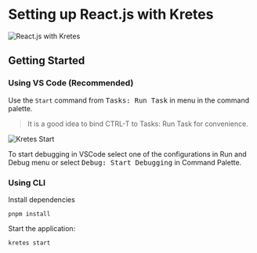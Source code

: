 # Setting up React.js with Kretes

![React.js with Kretes](https://user-images.githubusercontent.com/200613/90030019-d80dce80-dcbb-11ea-9f7c-928050f8943c.gif)

## Getting Started

### Using VS Code (Recommended)

Use the `Start` command from <kbd>Tasks: Run Task</kbd> in menu in the command palette.

> It is a good idea to bind CTRL-T to Tasks: Run Task for convenience.

![Kretes Start](https://kretes.dev/images/external/kretes-readme.gif)

To start debugging in VSCode select one of the configurations in Run and Debug menu or select <kbd>Debug: Start Debugging</kbd> in Command Palette.

### Using CLI

Install dependencies

```
pnpm install
```

Start the application:

```
kretes start
```



